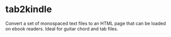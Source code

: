 # tab2kindle
Convert a set of monospaced text files to an HTML page that can be loaded on ebook readers. Ideal for guitar chord and tab files.
